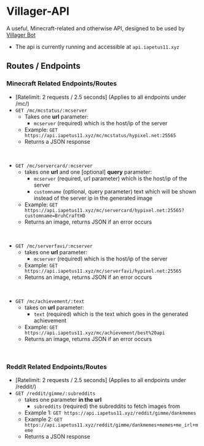 # Villager-API
A useful, Minecraft-related and otherwise API, designed to be used by [Villager Bot](https://github.com/Villager-Dev/Villager-Bot)
* The api is currently running and accessible at `api.iapetus11.xyz`

## Routes / Endpoints
### **Minecraft Related Endpoints/Routes**
* [Ratelimit: 2 requests / 2.5 seconds] (Applies to all endpoints under /mc/)
* `GET /mc/mcstatus/:mcserver`
  * Takes one **url** parameter:
    * `mcserver` (required) which is the host/ip of the server
  * Example: `GET https://api.iapetus11.xyz/mc/mcstatus/hypixel.net:25565`
  * Returns a JSON response

<br>

* `GET /mc/servercard/:mcserver`
  * takes one **url** and one [optional] **query** parameter:
    * `mcserver` (required, url parameter) which is the host/ip of the server
    * `customname` (optional, query parameter) text which will be shown instead of the server ip in the generated image
  * Example: `GET https://api.iapetus11.xyz/mc/servercard/hypixel.net:25565?customname=BruhCraftHD`
  * Returns an image, returns JSON if an error occurs

<br>

* `GET /mc/serverfavi/:mcserver`
  * takes one **url** parameter:
    * `mcserver` (required) which is the host/ip of the server
  * Example: `GET https://api.iapetus11.xyz/mc/serverfavi/hypixel.net:25565`
  * Returns an image, returns JSON if an error occurs

<br>

* `GET /mc/achievement/:text`
  * takes on **url** parameter:
    * `text` (required) which is the text which goes in the generated achievement
  * Example: `GET https://api.iapetus11.xyz/mc/achievement/best%20api`
  * Returns an image, returns JSON if an error occurs

<br>

### **Reddit Related Endpoints/Routes**
* [Ratelimit: 2 requests / 2.5 seconds] (Applies to all endpoints under /reddit/)
* `GET /reddit/gimme/:subreddits`
  * takes one parameter **in the url**
    * `subreddits` (required) the subreddits to fetch images from
  * Example 1: `GET https://api.iapetus11.xyz/reddit/gimme/dankmemes`
  * Example 2: `GET https://api.iapetus11.xyz/reddit/gimme/dankmemes+memes+me_irl+meme`
  * Returns a JSON response
